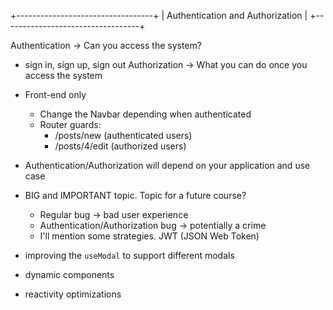 +----------------------------------+
| Authentication and Authorization |
+----------------------------------+

Authentication -> Can you access the system?
  - sign in, sign up, sign out
Authorization -> What you can do once you access the system

- Front-end only
  - Change the Navbar depending when authenticated
  - Router guards:
    - /posts/new (authenticated users)
    - /posts/4/edit (authorized users)

- Authentication/Authorization will depend on your application and use case
- BIG and IMPORTANT topic. Topic for a future course?
  - Regular bug -> bad user experience
  - Authentication/Authorization bug -> potentially a crime
  - I'll mention some strategies. JWT (JSON Web Token)

- improving the `useModal` to support different modals
- dynamic components
- reactivity optimizations
